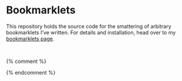 <!--{% comment %}-->
# Bookmarklets
This repository holds the source code for the smattering of arbitrary bookmarklets I've written. For details and installation, head over to my [bookmarklets page](https://jkmartindale.github.io/bookmarklets/).

&nbsp;
<!--{% endcomment %}-->
{% comment %}
<!--{% endcomment %}
# Archive.org Lookup
Searches archive.org for captures of the current webpage.
```javascript
javascript:window.open("https://web.archive.org/web/*/"+window.location.href)
```

# Clean Ellucian Banner Transcript
Banner is hot garbage and their unofficial transcript page looks disgusting. This helps make things look nicer for printing.
[[Unminified]](https://github.com/jkmartindale/bookmarklets/blob/main/clean-banner-transcript.js)
```javascript
javascript:function d(a){var b=0;return function(){return b<a.length?{done:!1,value:a[b++]}:{done:!0}}}document.getElementsByClassName("pageheaderdiv1")[0].remove();document.getElementsByClassName("headerlinksdiv")[0].remove();document.getElementsByClassName("plaintable")[0].remove();document.getElementsByClassName("headerwrapperdiv")[0].style.paddingTop=0;
[].concat(function(a){if(!(a instanceof Array)){var b="undefined"!=typeof Symbol&&Symbol.iterator&&a[Symbol.iterator];a=b?b.call(a):{next:d(a)};for(var c=[];!(b=a.next()).done;)c.push(b.value);a=c}return a}(document.getElementsByClassName("pagebodydiv")[0].childNodes)).map(function(a){a.nodeType!=Node.TEXT_NODE&&"A"!=a.tagName||a.remove()});document.styleSheets[1].insertRule("tr{break-inside:avoid}");
```

# Copy Amazon Link
Copies a minified version of the current Amazon store page without all the gross tracking crap.
```javascript
javascript:(function(){var a=window.location.pathname,b=/(\/\w{0,3}\/\w+)\/?(ref)?/.exec(a);a=window.location.origin+(b?b[1]:a);history.pushState(void 0,void 0,a);b=document.createElement("textarea");b.value=a;document.body.appendChild(b);b.select();document.execCommand("copy");document.body.removeChild(b)})()
```

# Enable Selection
For when websites are jerks and don't want you selecting stuff.  
[[Unminified]](https://github.com/jkmartindale/bookmarklets/blob/main/enable-selection.js)
```javascript
document.g=null;document.oncontextmenu=null;document.onkeydown=null;document.onselectstart=null;document.onmousedown=null;document.onclick=null;document.body.onselectstart=null;document.body.onmousedown=null;document.body.classList.remove("unselectable");document.documentElement.style.userSelect="auto";document.body.style.cursor="auto";
```

# Google Play App Beta
Activate this bookmarklet on a Google Play app page to enroll in the beta program (if there is one).
```javascript
javascript:window.location="https://play.google.com/apps/testing/"+window.location.href.match(/https:\/\/play\.google\.com\/store\/apps\/details\?id=([\w.]+)/)[1]
```

# Google Play Music Cover Art
Activate this bookmarklet on an album page on Google Play to grab some high-resolution cover art.
```javascript
javascript:open(document.getElementsByClassName("cover-image")[0].src.replace("w300-rw", "w16383-rw"))
```

# ICANN WHOIS
Looks up the WHOIS record of the current domain.
```javascript
javascript:window.open("https://whois.icann.org/en/lookup?name="+window.location.hostname)
```

# New York Times Paywall Bypass
```javascript
javascript:document.cookie="nyt-m=;expires=Thu, 01 Jan 1970 00:00:01 GMT;domain=.nytimes.com;path=/";location.reload()
```

# noquery
Removes from the address bar the crap after the question mark in the current URL.
```javascript
javascript:history.pushState({}, '', window.location.protocol + '//' + window.location.host + window.location.pathname)
```

# PageSpeed Insights
Runs the current webpage through Google PageSpeed Insights to get suggestions for making the webpage faster.
```javascript
javascript:window.open("https://developers.google.com/speed/pagespeed/insights/?url="+window.location.href)
```

# Spotify Cover Art
Opens the cover art from a Spotify album page in a new tab.
```javascript
javascript:let srcset = document.body.querySelectorAll("img[srcset]")[0].srcset.split(", "); open(srcset[srcset.length - 1].split(" ")[0])
```

# Steam Gem Value
Activate this bookmarklet on an item listing in the Steam Community Market to find out how much an item is worth in gems. For details on how this works, see [this Arqade answer](https://gaming.stackexchange.com/a/351941/218385).
```javascript
javascript:var a=g_rgAssets[Object.keys(g_rgAssets)[0]],b=a[Object.keys(a)[0]],c=b[Object.keys(b)[0]],gem_action=c.owner_actions&&c.owner_actions.filter(function(d){return/javascript:GetGooValue/.test(d.link)})[0];if(gem_action){var matches=gem_action.link.match(/javascript:GetGooValue\( '%contextid%', '%assetid%', (\d+), (\d+), \d+ \)/);fetch("https://steamcommunity.com/auction/ajaxgetgoovalueforitemtype/?appid="+matches[1]+"&item_type="+matches[2]+"&border_color=0").then(function(d){return d.json()}).then(function(d){alert("This is worth "+d.goo_value+" gems")})["catch"](function(d){return console.error(d)})}else alert("This is worth 0 gems");
```

# Unhide Reddit Downvote Arrows
For those times when subreddit moderators have disabled downvotes but you still gotta be a jerk anyway.
```javascript
javascript:(function(){var a=document.getElementsByClassName("down"),b;for(b in a)a[b].style.display="block"})()
```

# Targeter
Tap/click somewhere and get a best effort guess for a target to use to jump to that part of the page. Probably doesn't work very well.  
[[Unminified]](https://github.com/jkmartindale/bookmarklets/blob/main/targeter.js)
```javascript
function b(a){document.body.style.cursor="default";document.removeEventListener("click",b,!1);a=a||window.event;a=a.target||a.srcElement;a=a==document.body?null:a.id?a.id:a.name?a.name:void 0;for(console.log("I think the ideal target would be "+a.id);!a.id;){console.log(a);if(a==document.body)return;a=a.previousElementSibling||a.parentNode}console.log(a)}document.addEventListener("click",b,!1);document.body.style.cursor="crosshair";
```

# Vine Downloader
Opens the MP4 from a single Vine's page.
```javascript
javascript:open("http://v.cdn.vine.co/r/videos_dashhd/"+/https:\/\/v\.cdn\.vine\.co\/r\/videos\/(.*).jpg/.exec(document.getElementsByTagName("video")[0].poster)[1])
```

# Web of Trust
Opens the Web of Trust reputation page for the current domain or subdomain.
```javascript
javascript:open("https://www.mywot.com/scorecard/"+window.location.host)
```

# Website Grader
Runs the current domain through HubSpot's Website Grader, checking for basic
performance and SEO issues.
```javascript
javascript:window.open("https://website.grader.com/results/"+window.location.hostname)
```

# WIRED Paywall Bypass
```javascript
javascript:document.cookie="pay_ent_smp=;expires=Thu, 01 Jan 1970 00:00:01 GMT;domain=.wired.com;path=/";location.reload()
```

# YELL
Uppercases the selected text.
```javascript
javascript:(()=>{var selection = window.getSelection();var original = selection.anchorNode.textContent;selection.anchorNode.textContent = selection.anchorNode.textContent.replace(original, original.toUpperCase());})();
```{% comment %}
-->{% endcomment %}
